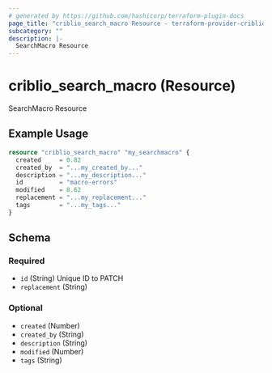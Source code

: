 ```yaml
---
# generated by https://github.com/hashicorp/terraform-plugin-docs
page_title: "criblio_search_macro Resource - terraform-provider-criblio"
subcategory: ""
description: |-
  SearchMacro Resource
---
```


# criblio_search_macro (Resource)

SearchMacro Resource

## Example Usage

```terraform
resource "criblio_search_macro" "my_searchmacro" {
  created     = 0.82
  created_by  = "...my_created_by..."
  description = "...my_description..."
  id          = "macro-errors"
  modified    = 8.62
  replacement = "...my_replacement..."
  tags        = "...my_tags..."
}
```

<!-- schema generated by tfplugindocs -->
## Schema

### Required

- `id` (String) Unique ID to PATCH
- `replacement` (String)

### Optional

- `created` (Number)
- `created_by` (String)
- `description` (String)
- `modified` (Number)
- `tags` (String)
